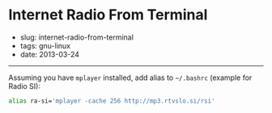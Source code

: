 # Internet Radio From Terminal

- slug: internet-radio-from-terminal
- tags: gnu-linux
- date: 2013-03-24

-------------------------

Assuming you have `mplayer` installed, add alias to `~/.bashrc` (example for Radio SI):

````bash
alias ra-si='mplayer -cache 256 http://mp3.rtvslo.si/rsi'
````